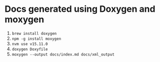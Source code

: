 # Docs generated using Doxygen and moxygen

1. `brew install doxygen`
1. `npm -g install moxygen`
1. `nvm use v15.11.0`
1. `doxygen Doxyfile`
1. `moxygen --output docs/index.md docs/xml_output`
